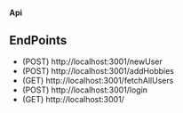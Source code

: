 #### Api

## EndPoints

* (POST) http://localhost:3001/newUser
* (POST) http://localhost:3001/addHobbies
* (GET) http://localhost:3001/fetchAllUsers
* (POST) http://localhost:3001/login
* (GET) http://localhost:3001/ 
